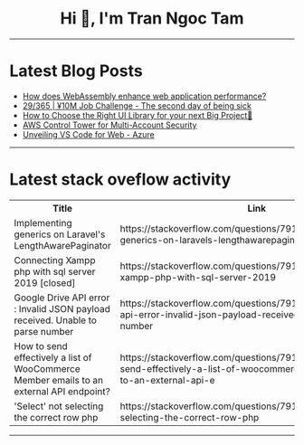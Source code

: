 <h1 align="center">Hi 👋, I'm Tran Ngoc Tam</h1>

---

# Latest Blog Posts 
<!-- BLOG-POST-LIST:START -->
- [How does WebAssembly enhance web application performance?](https://dev.to/techcreator_usa/how-does-webassembly-enhance-web-application-performance-3a0)
- [29/365 | ¥10M Job Challenge - The second day of being sick](https://dev.to/kameken100/29365-y10m-job-challenge-the-second-day-of-being-sick-2cbe)
- [How to Choose the Right UI Library for your next Big Project🚀](https://dev.to/thesohailjafri/how-to-choose-the-right-ui-library-for-your-next-big-project-51ok)
- [AWS Control Tower for Multi-Account Security](https://dev.to/ikoh_sylva/aws-control-tower-for-multi-account-security-dgd)
- [Unveiling VS Code for Web - Azure](https://dev.to/azure/unveiling-vs-code-for-web-azure-20ch)
<!-- BLOG-POST-LIST:END -->

---

# Latest stack oveflow activity
<table>
  <tr><th>Title</th><th>Link</th></tr>
  <!-- STACKOVERFLOW:START --><tr><td>Implementing generics on Laravel&#39;s LengthAwarePaginator</td><td>https://stackoverflow.com/questions/79178822/implementing-generics-on-laravels-lengthawarepaginator</td></tr><tr><td>Connecting Xampp php with sql server 2019 [closed]</td><td>https://stackoverflow.com/questions/79178660/connecting-xampp-php-with-sql-server-2019</td></tr><tr><td>Google Drive API error : Invalid JSON payload received. Unable to parse number</td><td>https://stackoverflow.com/questions/79178581/google-drive-api-error-invalid-json-payload-received-unable-to-parse-number</td></tr><tr><td>How to send effectively a list of WooCommerce Member emails to an external API endpoint?</td><td>https://stackoverflow.com/questions/79178551/how-to-send-effectively-a-list-of-woocommerce-member-emails-to-an-external-api-e</td></tr><tr><td>&#39;Select&#39; not selecting the correct row php</td><td>https://stackoverflow.com/questions/79178537/select-not-selecting-the-correct-row-php</td></tr><!-- STACKOVERFLOW:END -->
</table>

---


